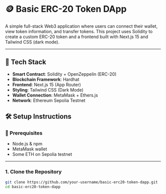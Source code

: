 # 🪙 Basic ERC-20 Token DApp

A simple full-stack Web3 application where users can connect their wallet, view token information, and transfer tokens. This project uses Solidity to create a custom ERC-20 token and a frontend built with Next.js 15 and Tailwind CSS (dark mode).

---

## 🚀 Tech Stack

- **Smart Contract**: Solidity + OpenZeppelin (ERC-20)
- **Blockchain Framework**: Hardhat
- **Frontend**: Next.js 15 (App Router)
- **Styling**: Tailwind CSS (Dark Mode)
- **Wallet Connection**: MetaMask + Ethers.js
- **Network**: Ethereum Sepolia Testnet

## 🛠️ Setup Instructions

### 🔧 Prerequisites

- Node.js & npm
- MetaMask wallet
- Some ETH on Sepolia testnet

---

### 1. Clone the Repository

```bash
git clone https://github.com/your-username/basic-erc20-token-dapp.git
cd basic-erc20-token-dapp